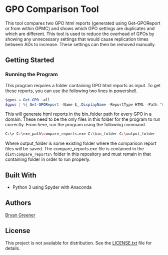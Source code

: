 # GPO Comparison Tool

This tool compares two GPO html reports (generated using Get-GPOReport or from within GPMC) and shows which GPO settings are duplicates and which are different. This tool is used to reduce the overhead of GPOs by showing any unnecessary settings that would cause replication times between ADs to increase. These settings can then be removed manually.

## Getting Started

### Running the Program

This program requires a folder containing GPO html reports as input. To get these reports, you can use the following two lines in powershell.

```Powershell
$gpos = Get-GPO -all
$gpos | %{ Get-GPOReport -Name $_.DisplayName -ReportType HTML -Path "C:\bin_folder\$($_.DisplayName).html" }
```

This will generate html reports in the bin_folder path for every GPO in a domain. These need to be the only files in this folder for the program to run correctly. From here, run the program using the following command.

```bash
C:\> C:\exe_path\compare_reports.exe C:\bin_folder C:\output_folder
```

Where output_folder is some existing folder where the comparison report files will be saved. The compare_reports.exe file is contained in the `dist\compare_reports\` folder in this repository and must remain in that containing folder in order to run properly.

## Built With

* Python 3 using Spyder with Anaconda

## Authors

[Bryan Greener](https://github.com/bryangreener)

## License

This project is not available for distribution. See the [LICENSE.txt](https://github.com/bryangreener/Denso/blob/master/LICENSE.txt) file for details.
